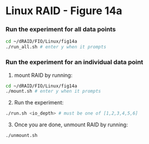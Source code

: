 # Linux RAID - Figure 14a

### Run the experiment for all data points
```Bash
cd ~/dRAID/FIO/Linux/fig14a
./run_all.sh # enter y when it prompts
```

### Run the experiment for an individual data point

1. mount RAID by running:
```Bash
cd ~/dRAID/FIO/Linux/fig14a
./mount.sh # enter y when it prompts
```

2. Run the experiment:
```Bash
./run.sh <io_depth> # must be one of [1,2,3,4,5,6]
```

3. Once you are done, unmount RAID by running:
```Bash
./unmount.sh
```